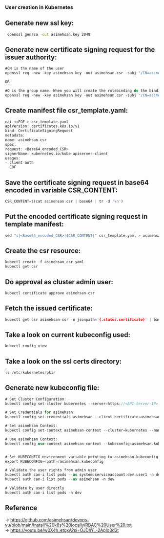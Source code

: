 ### User creation in Kubernetes

Generate new ssl key:
--------------------
```bat
 openssl genrsa -out asimehsan.key 2048
```

Generate new certificate signing request for the issuer authority:
------------------------------------------------------------------
```rs
#CN is the name of the user
openssl req -new -key asimehsan.key -out asimehsan.csr -subj "/CN=asimehsan"

OR

#O is the group name. When you will create the rolebinding do the binding based on group name.
openssl req -new -key asimehsan.key -out asimehsan.csr -subj "/CN=asimehsan/O=cluster:manager"
```

Create manifest file csr_template.yaml:
---------------------------------------
```go
cat <<EOF > csr_template.yaml
apiVersion: certificates.k8s.io/v1
kind: CertificateSigningRequest
metadata:
name: asimehsan-csr
spec:
request: <Base64_encoded_CSR>
signerName: kubernetes.io/kube-apiserver-client
usages:
- client auth
  EOF
```

Save the certificate signing request in base64 encoded in variable CSR_CONTENT:
-------------------------------------------------------------------------------
```rs
CSR_CONTENT=$(cat asimehsan.csr | base64 | tr -d '\n')
```

Put the encoded certificate signing request in template manifest:
-----------------------------------------------------------------
```rs
sed "s|<Base64_encoded_CSR>|$CSR_CONTENT|" csr_template.yaml > asimehsan_csr.yaml
```

Create the csr resource:
----------------------- 
```rs
kubectl create -f asimehsan_csr.yaml
kubectl get csr
```

Do approval as cluster admin user:
---------------------------------
```rs
kubectl certificate approve asimehsan-csr
```

Fetch the issued certificate:
-----------------------------
```rs
kubectl get csr asimehsan-csr -o jsonpath='{.status.certificate}' | base64 --decode > asimehsan.crt
```

Take a look on current kubeconfig used:
-------------------------------------
```rs
kubectl config view
```

Take a look on the ssl certs directory:
--------------------------------------
```rs
ls /etc/kubernetes/pki/
```

Generate new kubeconfig file:
-----------------------------
```rs
# Set Cluster Configuration:
kubectl config set-cluster kubernetes --server=https://<API-Server-IP>:6443 --certificate-authority=/etc/kubernetes/pki/ca.crt --embed-certs=true --kubeconfig=asimehsan.kubeconfig

# Set Credentials for asimehsan:
kubectl config set-credentials asimehsan --client-certificate=asimehsan.crt --client-key=asimehsan.key --embed-certs=true --kubeconfig=asimehsan.kubeconfig

# Set asimehsan Context:
kubectl config set-context asimehsan-context --cluster=kubernetes --namespace=default --user=asimehsan --kubeconfig=asimehsan.kubeconfig

# Use asimehsan Context:
kubectl config use-context asimehsan-context --kubeconfig=asimehsan.kubeconfig


# Set KUBECONFIG environment variable pointing to asimehsan.kubeconfig
export KUBECONFIG=<path>/asimehsan.kubeconfig

# Validate the user rights from admin user
kubectl auth can-i list pods --as system:serviceaccount:dev:user1 -n dev
kubectl auth can-i list pods --as asimehsan -n dev

# Validate by user directly
kubectl auth can-i list pods -n dev
```


Reference 
---

-> https://github.com/asimehsan/devops-vu/blob/main/Install%20k8s%20locally/RBAC%20User%20.txt \
-> https://youtu.be/w0X4h_etgxA?si=OJDhY_-2ApIo3d3t
